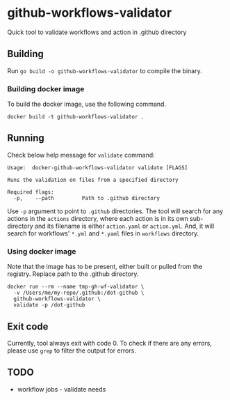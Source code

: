 # github-workflows-validator
Quick tool to validate workflows and action in .github directory

## Building
Run `go build -o github-workflows-validator` to compile the binary.

### Building docker image
To build the docker image, use the following command.

    docker build -t github-workflows-validator .


## Running
Check below help message for `validate` command:

    Usage:  docker-github-workflows-validator validate [FLAGS]

    Runs the validation on files from a specified directory

    Required flags:
      -p,    --path         Path to .github directory

Use `-p` argument to point to `.github` directories.  The tool will search for any actions in the `actions`
directory, where each action is in its own sub-directory and its filename is either `action.yaml` or
`action.yml`.  And, it will search for workflows' `*.yml` and `*.yaml` files in `workflows` directory.


### Using docker image
Note that the image has to be present, either built or pulled from the registry.
Replace path to the .github directory.

    docker run --rm --name tmp-gh-wf-validator \
      -v /Users/me/my-repo/.github:/dot-github \
      github-workflows-validator \
	  validate -p /dot-github


## Exit code
Currently, tool always exit with code 0.  To check if there are any errors, please use `grep` to filter
the output for errors.

## TODO

* workflow jobs - validate needs
